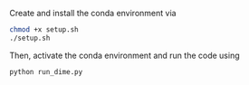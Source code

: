 Create and install the conda environment via
```bash
chmod +x setup.sh
./setup.sh
```

Then, activate the conda environment and run the code using

```python
python run_dime.py
```

